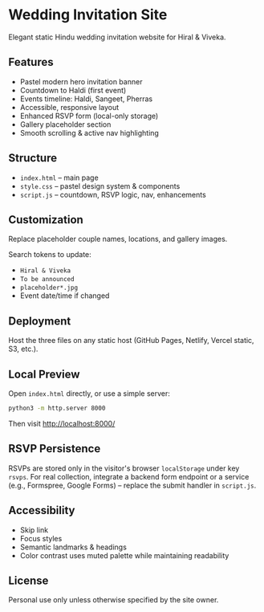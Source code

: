 # Wedding Invitation Site

Elegant static Hindu wedding invitation website for Hiral & Viveka.

## Features

- Pastel modern hero invitation banner
- Countdown to Haldi (first event)
- Events timeline: Haldi, Sangeet, Pherras
- Accessible, responsive layout
- Enhanced RSVP form (local-only storage)
- Gallery placeholder section
- Smooth scrolling & active nav highlighting

## Structure

- `index.html` – main page
- `style.css` – pastel design system & components
- `script.js` – countdown, RSVP logic, nav, enhancements

## Customization

Replace placeholder couple names, locations, and gallery images.

Search tokens to update:

- `Hiral & Viveka`
- `To be announced`
- `placeholder*.jpg`
- Event date/time if changed

## Deployment

Host the three files on any static host (GitHub Pages, Netlify, Vercel static, S3, etc.).

## Local Preview

Open `index.html` directly, or use a simple server:

```sh
python3 -m http.server 8000
```

Then visit <http://localhost:8000/>

## RSVP Persistence

RSVPs are stored only in the visitor's browser `localStorage` under key `rsvps`. For real collection, integrate a backend form endpoint or a service (e.g., Formspree, Google Forms) – replace the submit handler in `script.js`.

## Accessibility

- Skip link
- Focus styles
- Semantic landmarks & headings
- Color contrast uses muted palette while maintaining readability

## License

Personal use only unless otherwise specified by the site owner.
